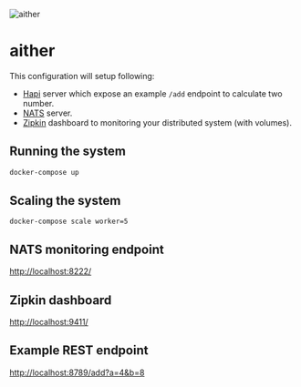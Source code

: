 ![aither](https://github.com/hemerajs/aither/blob/master/logo.png?raw=true)

# aither

This configuration will setup following:

- [Hapi](https://github.com/hapijs/hapi) server which expose an example `/add` endpoint to calculate two number.
- [NATS](https://github.com/nats-io/gnatsd) server.
- [Zipkin](http://zipkin.io/) dashboard to monitoring your distributed system (with volumes).

## Running the system
```sh
docker-compose up
```

## Scaling the system
```
docker-compose scale worker=5
```

## NATS monitoring endpoint

[http://localhost:8222/](http://localhost:8222/)

## Zipkin dashboard

[http://localhost:9411/](http://localhost:9411/)

## Example REST endpoint

[http://localhost:8789/add?a=4&b=8](http://localhost:8789/add?a=4&b=8)
